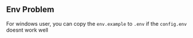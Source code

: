 ## Env Problem

For windows user, you can copy the `env.example` to `.env` if the `config.env` doesnt work well
